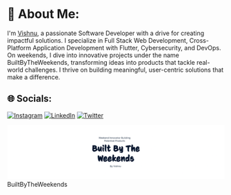 # 💫 About Me:
I'm <a href="https://vishnusharma.space">Vishnu</a>, a passionate Software Developer with a drive for creating impactful solutions. I specialize in Full Stack Web Development, Cross-Platform Application Development with Flutter, Cybersecurity, and DevOps. On weekends, I dive into innovative projects under the name BuiltByTheWeekends, transforming ideas into products that tackle real-world challenges. I thrive on building meaningful, user-centric solutions that make a difference.

## 🌐 Socials:
[![Instagram](https://img.shields.io/badge/Instagram-%23E4405F.svg?logo=Instagram&logoColor=white)](https://instagram.com/i_wish_n_u) [![LinkedIn](https://img.shields.io/badge/LinkedIn-%230077B5.svg?logo=linkedin&logoColor=white)](https://www.linkedin.com/in/vishnusharma10/) [![Twitter](https://img.shields.io/badge/Twitter-%231DA1F2.svg?logo=Twitter&logoColor=white)](https://twitter.com/i_wish_n_u) 

<img src="https://github.com/vish198910/vish198910/blob/master/Untitled%20(2).png"> BuiltByTheWeekends </img>
